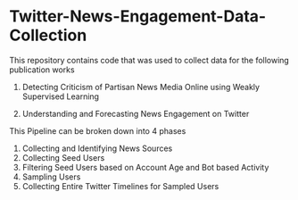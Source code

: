 # Twitter-News-Engagement-Data-Collection

This repository contains code that was used to collect data for the following publication works

1. Detecting Criticism of Partisan News Media Online using Weakly Supervised Learning
   
2. Understanding and Forecasting News Engagement on Twitter


This Pipeline can be broken down into 4 phases

1. Collecting and Identifying News Sources
2. Collecting Seed Users
3. Filtering Seed Users based on Account Age and Bot based Activity
4. Sampling Users
5. Collecting Entire Twitter Timelines for Sampled Users